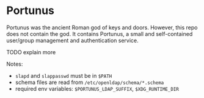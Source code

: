 # Portunus

Portunus was the ancient Roman god of keys and doors. However, this repo does not
contain the god. It contains Portunus, a small and self-contained user/group
management and authentication service.

TODO explain more

Notes:

- `slapd` and `slappasswd` must be in `$PATH`
- schema files are read from `/etc/openldap/schema/*.schema`
- required env variables: `$PORTUNUS_LDAP_SUFFIX`, `$XDG_RUNTIME_DIR`

